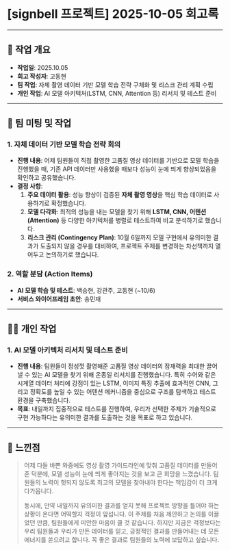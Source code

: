 # [signbell 프로젝트] 2025-10-05 회고록

---

## 📝 작업 개요

* **작업일**: 2025.10.05
* **회고 작성자**: 고동현
* **팀 작업**: 자체 촬영 데이터 기반 모델 학습 전략 구체화 및 리스크 관리 계획 수립
* **개인 작업**: AI 모델 아키텍처(LSTM, CNN, Attention 등) 리서치 및 테스트 준비

---

## 👥 팀 미팅 및 작업

### 1. 자체 데이터 기반 모델 학습 전략 회의

* **진행 내용**: 어제 팀원들이 직접 촬영한 고품질 영상 데이터를 기반으로 모델 학습을 진행했을 때, 기존 API 데이터만 사용했을 때보다 성능이 눈에 띄게 향상되었음을 확인하고 공유했습니다.
* **결정 사항**:
    1.  **주요 데이터 활용**: 성능 향상이 검증된 **자체 촬영 영상**을 핵심 학습 데이터로 사용하기로 확정했습니다.
    2.  **모델 다각화**: 최적의 성능을 내는 모델을 찾기 위해 **LSTM, CNN, 어텐션(Attention)** 등 다양한 아키텍처를 병렬로 테스트하여 비교 분석하기로 했습니다.
    3.  **리스크 관리 (Contingency Plan)**: 10월 6일까지 모델 구현에서 유의미한 결과가 도출되지 않을 경우를 대비하여, 프로젝트 주제를 변경하는 차선책까지 열어두고 논의하기로 했습니다.

### 2. 역할 분담 (Action Items)

* **AI 모델 학습 및 테스트**: 백승현, 강관주, 고동현 (~10/6)
* **서비스 와이어프레임 초안**: 송민재

---

## 👨‍💻 개인 작업

### 1. AI 모델 아키텍처 리서치 및 테스트 준비

* **진행 내용**: 팀원들이 정성껏 촬영해준 고품질 영상 데이터의 잠재력을 최대한 끌어낼 수 있는 AI 모델을 찾기 위해 온종일 리서치를 진행했습니다. 특히 수어와 같은 시계열 데이터 처리에 강점이 있는 LSTM, 이미지 특징 추출에 효과적인 CNN, 그리고 정확도를 높일 수 있는 어텐션 메커니즘을 중심으로 구조를 탐색하고 테스트 환경을 구축했습니다.
* **목표**: 내일까지 집중적으로 테스트를 진행하여, 우리가 선택한 주제가 기술적으로 구현 가능하다는 유의미한 결과를 도출하는 것을 목표로 하고 있습니다.

---

## 🤔 느낀점

> 어제 다들 바쁜 와중에도 영상 촬영 가이드라인에 맞춰 고품질 데이터를 만들어준 덕분에, 모델 성능이 눈에 띄게 좋아지는 것을 보고 큰 희망을 느꼈습니다. 팀원들의 노력이 헛되지 않도록 최고의 모델을 찾아내야 한다는 책임감이 더 크게 다가옵니다.
>
> 동시에, 만약 내일까지 유의미한 결과를 얻지 못해 프로젝트 방향을 틀어야 하는 상황이 온다면 어떡할지 걱정이 앞섭니다. 이 주제를 처음 제안하고 논의를 이끌었던 만큼, 팀원들에게 미안한 마음이 클 것 같습니다. 하지만 지금은 걱정보다는 우리 팀원들과 우리가 만든 데이터를 믿고, 긍정적인 결과를 만들어내는 데 모든 에너지를 쏟으려고 합니다. 꼭 좋은 결과로 팀원들의 노력에 보답하고 싶습니다.

